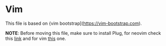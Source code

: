 # Vim

This file is based on {vim bootstrap](https://vim-bootstrap.com).

**NOTE**: Before moving this file, make sure to install Plug, for neovim check this [link](https://github.com/junegunn/vim-plug#neovim)
and for vim [this](https://github.com/junegunn/vim-plug#vim) one.
